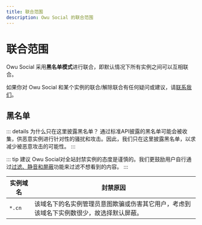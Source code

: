 ```yaml
---
title: 联合范围
description: Owu Social 的联合范围
---
```


# 联合范围

Owu Social 采用**黑名单模式**进行联合，即默认情况下所有实例之间可以互相联合。

如果你对 Owu Social 和某个实例的联合/解除联合有任何疑问或建议，请[联系我们](/contact.md)。

## 黑名单

::: details 为什么只在这里披露黑名单？
通过标准API披露的黑名单可能会被收集，供恶意实例进行针对性的骚扰和攻击。因此，我们只在这里披露黑名单，以求减少被恶意攻击的可能性。
:::

::: tip 建议
Owu Social对全站封禁实例的态度是谨慎的。我们更鼓励用户自行通过[过滤、静音和屏蔽](/guide/filter.md)功能来过滤不想看到的内容。
:::

| 实例域名 | 封禁原因 |
| -------- | -------- |
| `*.cn`     | 该域名下的名实例管理员意图欺骗或伤害其它用户，考虑到该域名下实例数很少，故选择默认屏蔽。 |

